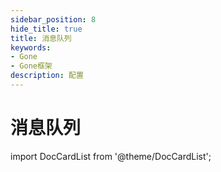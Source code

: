 ```yaml
---
sidebar_position: 8
hide_title: true
title: 消息队列
keywords:
- Gone
- Gone框架
description: 配置
---
```


# 消息队列


import DocCardList from '@theme/DocCardList';

<DocCardList />